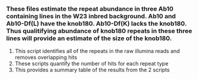 ### These files estimate the repeat abundance in three Ab10 containing lines in the W23 inbred background. Ab10 and Ab10-Df(L) have the knob180. Ab10-Df(K) lacks the knob180. Thus qualitifying abundance of knob180 repeats in these three lines will provide an estimate of the size of the knob180. 
1. This script identifies all of the repeats in the raw illumina reads and removes overlapping hits
2. These scripts quantify the number of hits for each repeat type
3. This provides a summary table of the results from the 2 scripts

